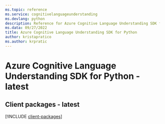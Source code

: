 ```yaml
---
ms.topic: reference
ms.service: cognitivelanguageunderstanding
ms.devlang: python
description: Reference for Azure Cognitive Language Understanding SDK for Python
ms.data: 09/27/2022
title: Azure Cognitive Language Understanding SDK for Python
author: kristapratico
ms.author: krpratic
---
```

# Azure Cognitive Language Understanding SDK for Python - latest

## Client packages - latest
[!INCLUDE [client-packages](cognitive-language-understanding-client-index.md)]